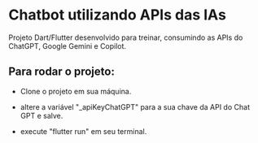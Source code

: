 # Chatbot utilizando APIs das IAs

Projeto Dart/Flutter desenvolvido para treinar, consumindo as APIs do ChatGPT, Google Gemini e Copilot.

## Para rodar o projeto:

- Clone o projeto em sua máquina.

- altere a variável "_apiKeyChatGPT" para a sua chave da API do Chat GPT e salve.

- execute "flutter run" em seu terminal.

